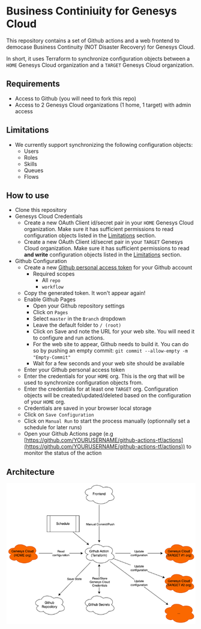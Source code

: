 # Business Continiuity for Genesys Cloud

This repository contains a set of Github actions and a web frontend to democase Business Continuity (NOT Disaster Recovery) for Genesys Cloud.

In short, it uses Terraform to synchronize configuration objects between a `HOME` Genesys Cloud organization and a `TARGET` Genesys Cloud organization.

## Requirements

- Access to Github (you will need to fork this repo)
- Access to 2 Genesys Cloud organizations (1 home, 1 target) with admin access

## Limitations

- We currently support synchronizing the following configuration objects:
  - Users
  - Roles
  - Skills
  - Queues
  - Flows

## How to use

- Clone this repository
- Genesys Cloud Credentials
  - Create a new OAuth Client id/secret pair in your `HOME` Genesys Cloud organization. Make sure it has sufficient permissions to read configuration objects listed in the [Limitations](#limitations) section.
  - Create a new OAuth Client id/secret pair in your `TARGET` Genesys Cloud organization. Make sure it has sufficient permissions to read **and write** configuration objects listed in the [Limitations](#limitations) section.
- Github Configuration
  - Create a new [Github personal access token](https://docs.github.com/en/authentication/keeping-your-account-and-data-secure/creating-a-personal-access-token) for your Github account
    - Required scopes
      - All `repo`
      - `workflow`
  - Copy the generated token. It won't appear again!
  - Enable Github Pages
    - Open your Github repository settings
    - Click on `Pages`
    - Select `master` in the `Branch` dropdown
    - Leave the default folder to `/ (root)`
    - Click on Save and note the URL for your web site. You will need it to configure and run actions.
    - For the web site to appear, Github needs to build it. You can do so by pushing an empty commit: `git commit --allow-empty -m "Empty-Commit"`
    - Wait for a few seconds and your web site should be available
  - Enter your Github personal access token
  - Enter the credentials for your `HOME` org. This is the org that will be used to synchronize configuration objects from.
  - Enter the credentials for at least one `TARGET` org. Configuration objects will be created/updated/deleted based on the configuration of your `HOME` org.
  - Credentials are saved in your browser local storage
  - Click on `Save Configuration`
  - Click on `Manual Run` to start the process manually (optionnally set a schedule for later runs)
  - Open your Github Actions page (e.g [https://github.com/YOURUSERNAME/github-actions-tf/actions](https://github.com/YOURUSERNAME/github-actions-tf/actions)) to monitor the status of the action

## Architecture

![Architecture Diagram](./architecture.png "Architecture Diagram")
